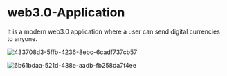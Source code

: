 # web3.0-Application
It is a modern web3.0 application where a user can send digital currencies to anyone.


![433708d3-5ffb-4236-8ebc-6cadf737cb57](https://github.com/uzair-shafi/web3.0-Application/assets/106249514/0e2a0312-f2a4-4ef7-8ef2-00a2b8c0fffa)


![6b61bdaa-521d-438e-aadb-fb258da7f4ee](https://github.com/uzair-shafi/web3.0-Application/assets/106249514/2328c5dd-a7cf-479b-84a9-5ddee047b2cd)
